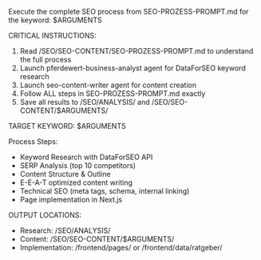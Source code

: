 Execute the complete SEO process from SEO-PROZESS-PROMPT.md for the keyword: $ARGUMENTS

CRITICAL INSTRUCTIONS:
1. Read /SEO/SEO-CONTENT/SEO-PROZESS-PROMPT.md to understand the full process
2. Launch pferdewert-business-analyst agent for DataForSEO keyword research
3. Launch seo-content-writer agent for content creation
4. Follow ALL steps in SEO-PROZESS-PROMPT.md exactly
5. Save all results to /SEO/ANALYSIS/ and /SEO/SEO-CONTENT/$ARGUMENTS/

TARGET KEYWORD: $ARGUMENTS

Process Steps:
- Keyword Research with DataForSEO API
- SERP Analysis (top 10 competitors)
- Content Structure & Outline
- E-E-A-T optimized content writing
- Technical SEO (meta tags, schema, internal linking)
- Page implementation in Next.js

OUTPUT LOCATIONS:
- Research: /SEO/ANALYSIS/
- Content: /SEO/SEO-CONTENT/$ARGUMENTS/
- Implementation: /frontend/pages/ or /frontend/data/ratgeber/